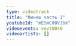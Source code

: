 ```yaml
---
type: videotrack
title: "Финиш часть 1"
youtubeId: "mESmC00VJbk"
videoevents: vevt0040
videoartists: []
---
```


